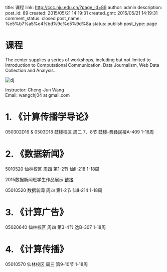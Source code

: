 title: 课程
link: http://ccc.nju.edu.cn/?page_id=89
author: admin
description: 
post_id: 89
created: 2015/05/21 14:19:31
created_gmt: 2015/05/21 14:19:31
comment_status: closed
post_name: %e5%b7%a5%e4%bd%9c%e5%9d%8a
status: publish
post_type: page

# 课程

The center supplies a series of workshops, including but not limited to Introduction to Computational Communication, Data Journalism, Web Data Collection and Analysis.

![dj](http://114.212.240.7/wp-content/uploads/2015/05/dj-300x198.png)

Instructor: Cheng-Jun Wang  
Email: wangchj04 at gmail.com

# 1. 《计算传播学导论》

050302D16 & 0503D18 鼓楼校区 周二 7、8节 鼓楼-费彝民楼A-409 1-18周

# 2. 《数据新闻》

5010520 仙林校区 周四 第1-2节 仙Ⅱ-218 1-18周

2015数据新闻班学生作品展示 [链接](https://github.com/data-journalism/djclass2015/wiki/%E5%AD%A6%E7%94%9F%E4%BD%9C%E5%93%81%E9%A6%86)

05010520 数据新闻 周四 第1-2节 仙Ⅱ-214 1-18周

# 3. 《计算广告》

05020640 仙林校区 周四 第3-4节 逸B-307 1-18周

# 4. 《计算传播》

05010570 仙林校区 周三 第9-10节 1-18周